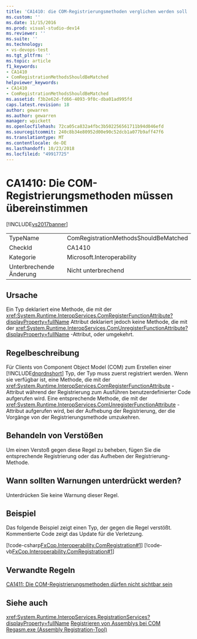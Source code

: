 ```yaml
---
title: 'CA1410: die COM-Registrierungsmethoden verglichen werden soll | Microsoft-Dokumentation'
ms.custom: ''
ms.date: 11/15/2016
ms.prod: visual-studio-dev14
ms.reviewer: ''
ms.suite: ''
ms.technology:
- vs-devops-test
ms.tgt_pltfrm: ''
ms.topic: article
f1_keywords:
- CA1410
- ComRegistrationMethodsShouldBeMatched
helpviewer_keywords:
- CA1410
- ComRegistrationMethodsShouldBeMatched
ms.assetid: f3b2e62d-fd66-4093-9f0c-dba01ad995fd
caps.latest.revision: 18
author: gewarren
ms.author: gewarren
manager: wpickett
ms.openlocfilehash: 72ca05ca832a4fbc3b502256561711b94d046efd
ms.sourcegitcommit: 240c8b34e80952d00e90c52dcb1a077b9aff47f6
ms.translationtype: MT
ms.contentlocale: de-DE
ms.lasthandoff: 10/23/2018
ms.locfileid: "49917725"
---
```

# <a name="ca1410-com-registration-methods-should-be-matched"></a>CA1410: Die COM-Registrierungsmethoden müssen übereinstimmen
[!INCLUDE[vs2017banner](../includes/vs2017banner.md)]

|||
|-|-|
|TypeName|ComRegistrationMethodsShouldBeMatched|
|CheckId|CA1410|
|Kategorie|Microsoft.Interoperability|
|Unterbrechende Änderung|Nicht unterbrechend|

## <a name="cause"></a>Ursache
 Ein Typ deklariert eine Methode, die mit der <xref:System.Runtime.InteropServices.ComRegisterFunctionAttribute?displayProperty=fullName> Attribut deklariert jedoch keine Methode, die mit der <xref:System.Runtime.InteropServices.ComUnregisterFunctionAttribute?displayProperty=fullName> -Attribut, oder umgekehrt.

## <a name="rule-description"></a>Regelbeschreibung
 Für Clients von Component Object Model (COM) zum Erstellen einer [!INCLUDE[dnprdnshort](../includes/dnprdnshort-md.md)] Typ, der Typ muss zuerst registriert werden. Wenn sie verfügbar ist, eine Methode, die mit der <xref:System.Runtime.InteropServices.ComRegisterFunctionAttribute> -Attribut während der Registrierung zum Ausführen benutzerdefinierter Code aufgerufen wird. Eine entsprechende Methode, die mit der <xref:System.Runtime.InteropServices.ComUnregisterFunctionAttribute> -Attribut aufgerufen wird, bei der Aufhebung der Registrierung, der die Vorgänge von der Registrierungsmethode umzukehren.

## <a name="how-to-fix-violations"></a>Behandeln von Verstößen
 Um einen Verstoß gegen diese Regel zu beheben, fügen Sie die entsprechende Registrierung oder das Aufheben der Registrierung-Methode.

## <a name="when-to-suppress-warnings"></a>Wann sollten Warnungen unterdrückt werden?
 Unterdrücken Sie keine Warnung dieser Regel.

## <a name="example"></a>Beispiel
 Das folgende Beispiel zeigt einen Typ, der gegen die Regel verstößt. Kommentierte Code zeigt das Update für die Verletzung.

 [!code-csharp[FxCop.Interoperability.ComRegistration#1](../snippets/csharp/VS_Snippets_CodeAnalysis/FxCop.Interoperability.ComRegistration/cs/FxCop.Interoperability.ComRegistration.cs#1)]
 [!code-vb[FxCop.Interoperability.ComRegistration#1](../snippets/visualbasic/VS_Snippets_CodeAnalysis/FxCop.Interoperability.ComRegistration/vb/FxCop.Interoperability.ComRegistration.vb#1)]

## <a name="related-rules"></a>Verwandte Regeln
 [CA1411: Die COM-Registrierungsmethoden dürfen nicht sichtbar sein](../code-quality/ca1411-com-registration-methods-should-not-be-visible.md)

## <a name="see-also"></a>Siehe auch
 <xref:System.Runtime.InteropServices.RegistrationServices?displayProperty=fullName> [Registrieren von Assemblys bei COM](http://msdn.microsoft.com/library/87925795-a3ae-4833-b138-125413478551) [Regasm.exe (Assembly Registration-Tool)](http://msdn.microsoft.com/library/e190e342-36ef-4651-a0b4-0e8c2c0281cb)



